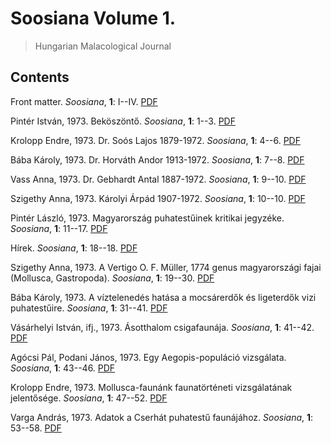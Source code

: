 # Soosiana Volume 1.

> Hungarian Malacological Journal

## Contents



Front matter. _Soosiana_, **1**: I--IV. [PDF](https://soosiana.github.io/volume-1/01_Soosiana_1973_1_I-IV.pdf)


Pintér István, 1973. Beköszöntő. _Soosiana_, **1**: 1--3. [PDF](https://soosiana.github.io/volume-1/02_Soosiana_1973_1_PinterI_1-3.pdf)


Krolopp Endre, 1973. Dr. Soós Lajos 1879-1972. _Soosiana_, **1**: 4--6. [PDF](https://soosiana.github.io/volume-1/03_Soosiana_1973_1_Krolopp_4-6.pdf)


Bába Károly, 1973. Dr. Horváth Andor 1913-1972. _Soosiana_, **1**: 7--8. [PDF](https://soosiana.github.io/volume-1/04_Soosiana_1973_1_Baba_7-8.pdf)


Vass Anna, 1973. Dr. Gebhardt Antal 1887-1972. _Soosiana_, **1**: 9--10. [PDF](https://soosiana.github.io/volume-1/05_Soosiana_1973_1_Vass_9-10.pdf)


Szigethy Anna, 1973. Károlyi Árpád 1907-1972. _Soosiana_, **1**: 10--10. [PDF](https://soosiana.github.io/volume-1/06_Soosiana_1973_1_Szigethy_10.pdf)


Pintér László, 1973. Magyarország puhatestűinek kritikai jegyzéke. _Soosiana_, **1**: 11--17. [PDF](https://soosiana.github.io/volume-1/07_Soosiana_1973_1_PinterL_11-17.pdf)


Hírek. _Soosiana_, **1**: 18--18. [PDF](https://soosiana.github.io/volume-1/08_Soosiana_1973_1_Anonim_18.pdf)


Szigethy Anna, 1973. A Vertigo O. F. Müller, 1774 genus magyarországi fajai (Mollusca, Gastropoda). _Soosiana_, **1**: 19--30. [PDF](https://soosiana.github.io/volume-1/09_Soosiana_1973_1_Szigethy_19-30.pdf)


Bába Károly, 1973. A víztelenedés hatása a mocsárerdők és ligeterdők vizi puhatestűire. _Soosiana_, **1**: 31--41. [PDF](https://soosiana.github.io/volume-1/10_Soosiana_1973_1_Baba_31-41.pdf)


Vásárhelyi István, ifj., 1973. Ásotthalom csigafaunája. _Soosiana_, **1**: 41--42. [PDF](https://soosiana.github.io/volume-1/11_Soosiana_1973_1_Vasarhelyi_41-42.pdf)


Agócsi Pál, Podani János, 1973. Egy Aegopis-populáció vizsgálata. _Soosiana_, **1**: 43--46. [PDF](https://soosiana.github.io/volume-1/12_Soosiana_1973_1_Agocsy_43-46.pdf)


Krolopp Endre, 1973. Mollusca-faunánk faunatörténeti vizsgálatának jelentősége. _Soosiana_, **1**: 47--52. [PDF](https://soosiana.github.io/volume-1/13_Soosiana_1973_1_Krolopp_47-52.pdf)


Varga András, 1973. Adatok a Cserhát puhatestű faunájához. _Soosiana_, **1**: 53--58. [PDF](https://soosiana.github.io/volume-1/14_Soosiana_1973_1_Varga_53-58.pdf)




